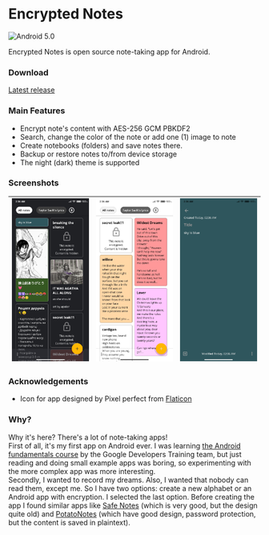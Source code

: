 # Encrypted Notes 

![Android 5.0](https://img.shields.io/badge/android-5.0+-informational)

Encrypted Notes is open source note-taking app for Android.

### Download

[Latest release](https://github.com/vzcatus13/EncryptedNotes/releases/latest)

### Main Features

* Encrypt note's content with AES-256 GCM PBKDF2
* Search, change the color of the note or add one (1) image to note
* Create notebooks (folders) and save notes there.
* Backup or restore notes to/from device storage
* The night (dark) theme is supported

### Screenshots

| ![Main Screen Dark Theme](./.github/images/screenshots/1.jpg) | ![Main Screen Custom Notebook Light Theme](./.github/images/screenshots/2.jpg) | ![Editing Note View](./.github/images/screenshots/3.jpg) |
|---|---|---|

### Acknowledgements

* Icon for app designed by Pixel perfect from [Flaticon](https://www.flaticon.com/free-icon/notebook_2312356)

### Why?
Why it's here? There's a lot of note-taking apps!<br/>
First of all, it's my first app on Android ever. I was learning [the Android fundamentals course](https://google-developer-training.github.io/android-developer-fundamentals-course-concepts-v2/) by the Google Developers Training team, but just reading and doing small example apps was boring, so experimenting with the more complex app was more interesting.</br>
Secondly, I wanted to record my dreams. Also, I wanted that nobody can read them, except me. So I have two options: create a new alphabet or an Android app with encryption. I selected the last option. Before creating the app I found similar apps like [Safe Notes](https://play.google.com/store/apps/details?id=com.protectedtext.android) (which is very good, but the design quite old) and [PotatoNotes](https://play.google.com/store/apps/details?id=com.potatoproject.notes) (which have good design, password protection, but the content is saved in plaintext).
